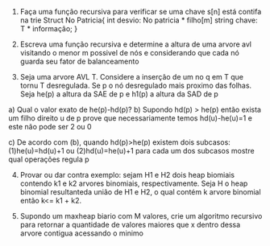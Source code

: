 1) Faça uma função recursiva para verificar se uma chave s[n] está contifa na trie
Struct No Patricia{
    int desvio: No patricia * filho[m]
    string chave: T * informação;
}

2) Escreva uma função recursiva e determine a altura de uma arvore avl visitando o menor m possivel de nós e 
considerando que cada nó guarda seu fator de balanceamento

3) Seja uma arvore AVL T. Considere a inserção de um no q em T que tornu T desregulada. Se p o nó desregulado mais
proximo das folhas. Seja he(p) a altura da SAE de p e h1(p) a altura da SAD de p

a) Qual o valor exato de he(p)-hd(p)?
b) Supondo hd(p) > he(p) então exista um filho direito u de p prove que necessariamente temos hd(u)-he(u)=1 e este
não pode ser 2 ou 0

c) De acordo com (b), quando hd(p)>he(p) existem dois subcasos:
(1)he(u)=hd(u)+1 ou (2)hd(u)=he(u)+1
para cada um dos subcasos mostre qual operações regula p

4) Provar ou dar contra exemplo: sejam H1 e H2 dois heap biomiais contendo k1 e k2 arvores binomiais,
respectivamente. Seja H o heap binomial resultanteda união de H1 e H2, o qual contém k arvore binomial então k<= k1 + k2.

5) Supondo um maxheap biario com M valores, crie um algoritmo recursivo para retornar a quantidade de valores maiores que x dentro dessa arvore contigua acessando o minimo


